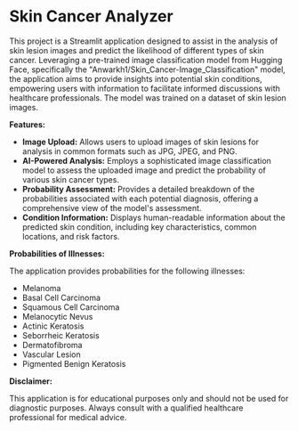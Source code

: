 # Skin Cancer Analyzer

This project is a Streamlit application designed to assist in the analysis of skin lesion images and predict the likelihood of different types of skin cancer. Leveraging a pre-trained image classification model from Hugging Face, specifically the "Anwarkh1/Skin\_Cancer-Image\_Classification" model, the application aims to provide insights into potential skin conditions, empowering users with information to facilitate informed discussions with healthcare professionals. The model was trained on a dataset of skin lesion images.

**Features:**

*   **Image Upload:** Allows users to upload images of skin lesions for analysis in common formats such as JPG, JPEG, and PNG.
*   **AI-Powered Analysis:** Employs a sophisticated image classification model to assess the uploaded image and predict the probability of various skin cancer types.
*   **Probability Assessment:** Provides a detailed breakdown of the probabilities associated with each potential diagnosis, offering a comprehensive view of the model's assessment.
*   **Condition Information:** Displays human-readable information about the predicted skin condition, including key characteristics, common locations, and risk factors.

**Probabilities of Illnesses:**

The application provides probabilities for the following illnesses:

*   Melanoma
*   Basal Cell Carcinoma
*   Squamous Cell Carcinoma
*   Melanocytic Nevus
*   Actinic Keratosis
*   Seborrheic Keratosis
*   Dermatofibroma
*   Vascular Lesion
*   Pigmented Benign Keratosis

**Disclaimer:**

This application is for educational purposes only and should not be used for diagnostic purposes. Always consult with a qualified healthcare professional for medical advice.
